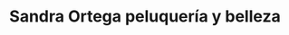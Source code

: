 ---
title: "Sandra Ortega peluquería y belleza"
url: /sevilla/sandra-ortega-peluqueria-y-belleza/
shop: cosméticos
---